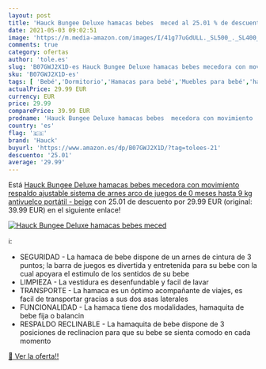 ```yaml
---
layout: post
title: 'Hauck Bungee Deluxe hamacas bebes  meced al 25.01 % de descuento'
date: 2021-05-03 09:02:51
image: 'https://m.media-amazon.com/images/I/41g77uGdULL._SL500_._SL400_.jpg'
comments: true
category: ofertas
author: 'tole.es'
slug: 'B07GWJ2X1D-es Hauck Bungee Deluxe hamacas bebes mecedora con movimiento...'
sku: 'B07GWJ2X1D-es'
tags: [ 'Bebé','Dormitorio','Hamacas para bebé','Muebles para bebé','hauck', ]
actualPrice: 29.99 EUR
currency: EUR
price: 29.99
comparePrice: 39.99 EUR
prodname: 'Hauck Bungee Deluxe hamacas bebes  mecedora con movimiento  respaldo ajustable  sistema de arnes  arco de juegos  de 0 meses hasta 9 kg  antivuelco  portátil - beige'
country: 'es'
flag: '🇪🇸'
brand: 'Hauck'
buyurl: 'https://www.amazon.es/dp/B07GWJ2X1D/?tag=tolees-21'
descuento: '25.01'
average: '29.99'
---
```


Está [Hauck Bungee Deluxe hamacas bebes  mecedora con movimiento  respaldo ajustable  sistema de arnes  arco de juegos  de 0 meses hasta 9 kg  antivuelco  portátil - beige](https://www.amazon.es/dp/B07GWJ2X1D/?tag=tolees-21) con 25.01 de descuento por 29.99 EUR (original: 39.99 EUR) en el siguiente enlace!

[![Hauck Bungee Deluxe hamacas bebes  meced](https://m.media-amazon.com/images/I/41g77uGdULL._SL500_._SL400_.jpg)](https://www.amazon.es/dp/B07GWJ2X1D/?tag=tolees-21)

ℹ️:

- SEGURIDAD - La hamaca de bebe dispone de un arnes de cintura de 3 puntos; la barra de juegos es divertida y entretenida para su bebe con la cual apoyara el estimulo de los sentidos de su bebe
- LIMPIEZA - La vestidura es desenfundable y facil de lavar
- TRANSPORTE - La hamaca es un óptimo acompañante de viajes, es facil de transportar gracias a sus dos asas laterales
- FUNCIONALIDAD - La hamaca tiene dos modalidades, hamaquita de bebe fija o balancin
- RESPALDO RECLINABLE - La hamaquita de bebe dispone de 3 posiciones de reclinacion para que su bebe se sienta comodo en cada momento

[🛒 Ver la oferta!!](https://www.amazon.es/dp/B07GWJ2X1D/?tag=tolees-21)
